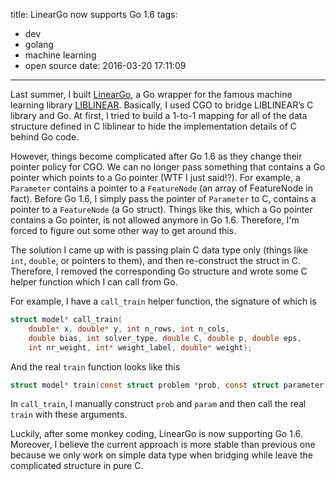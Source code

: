 title: LinearGo now supports Go 1.6
tags:
  - dev
  - golang
  - machine learning
  - open source
date: 2016-03-20 17:11:09
---


Last summer, I built [LinearGo](https://github.com/lazywei/lineargo), a Go wrapper for the famous machine learning library [LIBLINEAR](http://www.csie.ntu.edu.tw/~cjlin/liblinear/). Basically, I used CGO to bridge LIBLINEAR’s C library and Go. At first, I tried to build a 1-to-1 mapping for all of the data structure defined in C liblinear to hide the implementation details of C behind Go code.

However, things become complicated after Go 1.6 as they change their pointer policy for CGO. We can no longer pass something that contains a Go pointer which points to a Go pointer (WTF I just said!?). For example, a `Parameter` contains a pointer to a `FeatureNode` (an array of FeatureNode in fact). Before Go 1.6, I simply pass the pointer of `Parameter` to C, contains a pointer to a `FeatureNode` (a Go struct). Things like this, which a Go pointer contains a Go pointer, is not allowed anymore in Go 1.6. Therefore, I'm forced to figure out some other way to get around this.

The solution I came up with is passing plain C data type only (things like `int`, `double`, or pointers to them), and then re-construct the struct in C. Therefore, I removed the corresponding Go structure and wrote some C helper function which I can call from Go.

For example, I have a `call_train` helper function, the signature of which is

```c
struct model* call_train(
    double* x, double* y, int n_rows, int n_cols,
    double bias, int solver_type, double C, double p, double eps,
    int nr_weight, int* weight_label, double* weight);
```

And the real `train` function looks like this

```c
struct model* train(const struct problem *prob, const struct parameter *param);
```

In `call_train`, I manually construct `prob` and `param` and then call the real `train` with these arguments.


Luckily, after some monkey coding, LinearGo is now supporting Go 1.6. Moreover, I believe the current approach is more stable than previous one because we only work on simple data type when bridging while leave the complicated structure in pure C.
